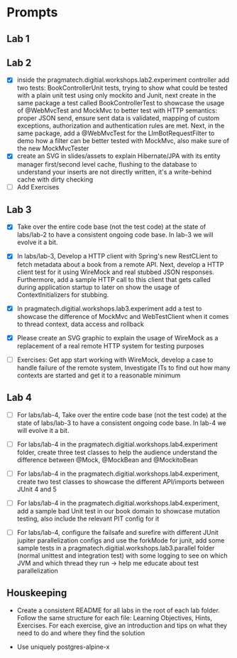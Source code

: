 # Prompts

## Lab 1

## Lab 2

- [X] inside the pragmatech.digitial.workshops.lab2.experiment controller add two tests: BookControllerUnit tests, trying to show what could be tested with a plain unit test using only mockito and Junit, next create in the same package a test called BookControllerTest to showcase the usage of @WebMvcTest and MockMvc to better test with HTTP semantics: proper JSON send, ensure sent data is validated, mapping of custom exceptions, authorization and authentication rules are met. Next, in the same package, add a @WebMvcTest for the LlmBotRequestFilter to demo how a filter can be better tested with MockMvc, also make sure of the new MockMvcTester
- [X] create an SVG in slides/assets to explain Hibernate/JPA with its entity manager first/second level cache, flushing to the database to understand your inserts are not directly written, it's a write-behind cache with dirty checking
- [ ] Add Exercises

## Lab 3

- [X] Take over the entire code base (not the test code) at the state of labs/lab-2 to have a consistent ongoing code base. In lab-3 we will evolve it a bit.

- [X] In labs/lab-3, Develop a HTTP client with Spring's new RestCLient to fetch metadata about a book from a remote API. Next, develop a HTTP client test for it using WireMock and real stubbed JSON responses. Furthermore, add a sample HTTP call to this client that gets called during application startup to later on show the usage of ContextInitializers for stubbing.

- [X] In pragmatech.digitial.workshops.lab3.experiment add a test to showcase the difference of MockMvc and WebTestClient when it comes to thread context, data access and rollback

- [X] Please create an SVG graphic to explain the usage of WireMock as a replacement of a real remote HTTP system for testing purposes

- [ ] Exercises: Get app start working with WireMock, develop a case to handle failure of the remote system, Investigate ITs to find out how many contexts are started and get it to a reasonable minimum

## Lab 4

- [ ] For labs/lab-4, Take over the entire code base (not the test code) at the state of labs/lab-3 to have a consistent ongoing code base. In lab-4 we will evolve it a bit.

- [ ] For labs/lab-4 in the pragmatech.digitial.workshops.lab4.experiment folder, create three test classes to help the audience understand the difference between @Mock, @MockBean and @MockitoBean

- [ ] For labs/lab-4 in the pragmatech.digitial.workshops.lab4.experiment, create two test classes to showcase the different API/imports between JUnit 4 and 5

- [ ] For labs/lab-4 in the pragmatech.digitial.workshops.lab4.experiment, add a sample bad Unit test in our book domain to showcase mutation testing, also include the relevant PIT config for it

- [ ] For labs/lab-4, configure the failsafe and surefire with different JUnit jupiter parallelization configs and use the forkMode for junit, add some sample tests in a pragmatech.digitial.workshops.lab3.parallel folder (normal unittest and integration test) with some logging to see on which JVM and which thread they run -> help me educate about test parallelization

## Houskeeping

- Create a consistent README for all labs in the root of each lab folder. Follow the same structure for each file: Learning Objectives, Hints, Exercises. For each exercise, give an introduction and tips on what they need to do and where they find the solution

- Use uniquely postgres-alpine-x
